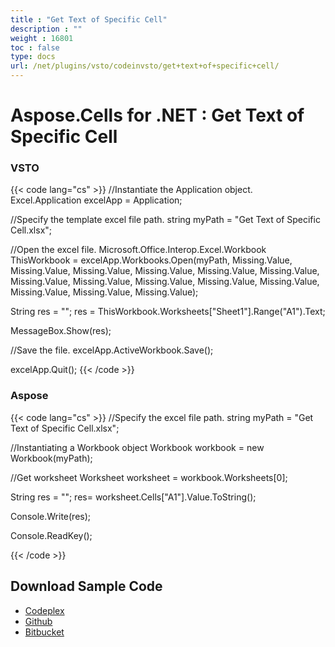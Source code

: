 ```yaml
---
title : "Get Text of Specific Cell" 
description : "" 
weight : 16801 
toc : false
type: docs
url: /net/plugins/vsto/codeinvsto/get+text+of+specific+cell/
---
```


# Aspose.Cells for .NET : Get Text of Specific Cell


### VSTO

{{< code lang="cs" >}}
//Instantiate the Application object.
Excel.Application excelApp = Application;

//Specify the template excel file path.
string myPath = "Get Text of Specific Cell.xlsx";

//Open the excel file.
Microsoft.Office.Interop.Excel.Workbook ThisWorkbook = excelApp.Workbooks.Open(myPath, Missing.Value, Missing.Value,
	  Missing.Value, Missing.Value,
	  Missing.Value, Missing.Value,
	  Missing.Value, Missing.Value,
	  Missing.Value, Missing.Value,
	  Missing.Value, Missing.Value,
	  Missing.Value, Missing.Value);

String res = "";
res = ThisWorkbook.Worksheets["Sheet1"].Range("A1").Text;

MessageBox.Show(res);

//Save the file.
excelApp.ActiveWorkbook.Save();

excelApp.Quit();
{{< /code >}}

### Aspose

{{< code lang="cs" >}}
//Specify the excel file path.
string myPath = "Get Text of Specific Cell.xlsx";

//Instantiating a Workbook object
Workbook workbook = new Workbook(myPath);

//Get worksheet
Worksheet worksheet = workbook.Worksheets[0];

String res = "";
res= worksheet.Cells["A1"].Value.ToString();

Console.Write(res);

Console.ReadKey();

{{< /code >}}

## Download Sample Code

*   [Codeplex](https://asposevsto.codeplex.com/downloads/get/1459779)
*   [Github](https://github.com/asposemarketplace/Aspose_for_VSTO/releases/download/Aspose.Cells1.1/Get.Text.of.Specific.Cell.Aspose.Cells.zip)
*   [Bitbucket](https://bitbucket.org/asposemarketplace/aspose-for-vsto/wiki/Get%20Text%20of%20Specific%20Cell)

